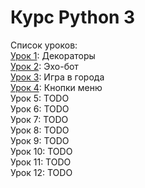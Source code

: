 # Курс Python 3

Список уроков:  
[Урок 1](lesson01_decorators): Декораторы  
[Урок 2](lesson02_echobot): Эхо-бот  
[Урок 3](lesson03_city_game): Игра в города  
[Урок 4](lesson04_menu_buttons): Кнопки меню  
Урок 5: TODO  
Урок 6: TODO  
Урок 7: TODO  
Урок 8: TODO  
Урок 9: TODO  
Урок 10: TODO  
Урок 11: TODO  
Урок 12: TODO  
